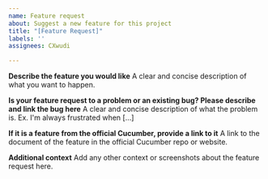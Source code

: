 ```yaml
---
name: Feature request
about: Suggest a new feature for this project
title: "[Feature Request]"
labels: ''
assignees: CXwudi

---
```


**Describe the feature you would like**
A clear and concise description of what you want to happen.

**Is your feature request to a problem or an existing bug? Please describe and link the bug here**
A clear and concise description of what the problem is. Ex. I'm always frustrated when [...]

**If it is a feature from the official Cucumber, provide a link to it**
A link to the document of the feature in the official Cucumber repo or website.

**Additional context**
Add any other context or screenshots about the feature request here.
